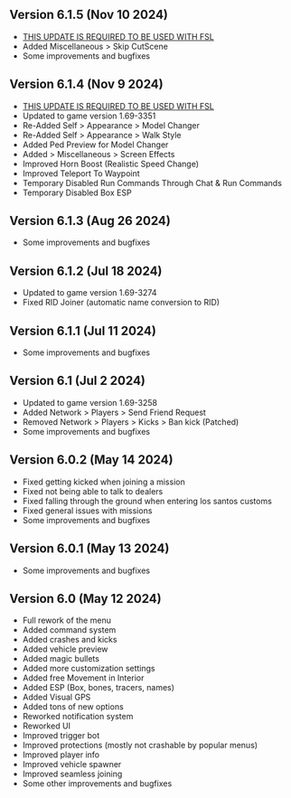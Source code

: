 ## Version 6.1.5 (Nov 10 2024)
- [THIS UPDATE IS REQUIRED TO BE USED WITH FSL](https://www.unknowncheats.me/forum/grand-theft-auto-v/616977-fsl-local-gtao-saves.html)
- Added Miscellaneous > Skip CutScene
- Some improvements and bugfixes

## Version 6.1.4 (Nov 9 2024)
- [THIS UPDATE IS REQUIRED TO BE USED WITH FSL](https://www.unknowncheats.me/forum/grand-theft-auto-v/616977-fsl-local-gtao-saves.html)
- Updated to game version 1.69-3351
- Re-Added Self > Appearance > Model Changer
- Re-Added Self > Appearance > Walk Style
- Added Ped Preview for Model Changer
- Added > Miscellaneous > Screen Effects
- Improved Horn Boost (Realistic Speed Change)
- Improved Teleport To Waypoint
- Temporary Disabled Run Commands Through Chat & Run Commands
- Temporary Disabled Box ESP

## Version 6.1.3 (Aug 26 2024)
- Some improvements and bugfixes

## Version 6.1.2 (Jul 18 2024)
- Updated to game version 1.69-3274
- Fixed RID Joiner (automatic name conversion to RID)

## Version 6.1.1 (Jul 11 2024)
- Some improvements and bugfixes

## Version 6.1 (Jul 2 2024)
- Updated to game version 1.69-3258
- Added Network > Players > Send Friend Request
- Removed Network > Players > Kicks > Ban kick (Patched)
- Some improvements and bugfixes

## Version 6.0.2 (May 14 2024)
- Fixed getting kicked when joining a mission
- Fixed not being able to talk to dealers
- Fixed falling through the ground when entering los santos customs
- Fixed general issues with missions
- Some improvements and bugfixes

## Version 6.0.1 (May 13 2024)
- Some improvements and bugfixes

## Version 6.0 (May 12 2024)
- Full rework of the menu
- Added command system
- Added crashes and kicks
- Added vehicle preview
- Added magic bullets
- Added more customization settings
- Added free Movement in Interior
- Added ESP (Box, bones, tracers, names)
- Added Visual GPS
- Added tons of new options
- Reworked notification system
- Reworked UI
- Improved trigger bot
- Improved protections (mostly not crashable by popular menus)
- Improved player info
- Improved vehicle spawner
- Improved seamless joining
- Some other improvements and bugfixes
